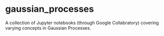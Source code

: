 # gaussian_processes
A collection of Jupyter notebooks (through Google Collabratory) covering varying concepts in Gaussian Processes.
